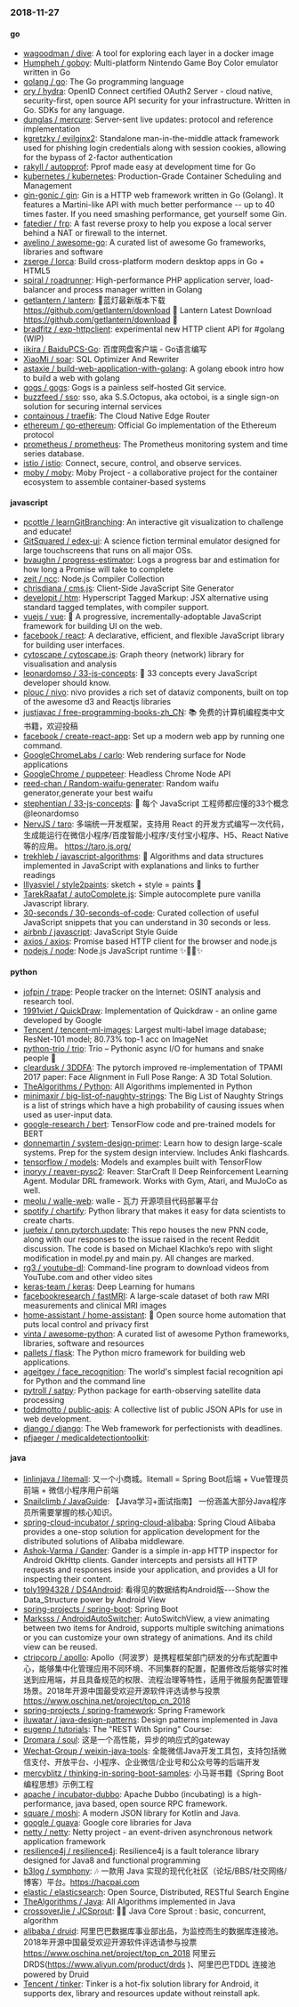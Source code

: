 ### 2018-11-27

#### go
* [wagoodman / dive](https://github.com/wagoodman/dive): A tool for exploring each layer in a docker image
* [Humpheh / goboy](https://github.com/Humpheh/goboy): Multi-platform Nintendo Game Boy Color emulator written in Go
* [golang / go](https://github.com/golang/go): The Go programming language
* [ory / hydra](https://github.com/ory/hydra): OpenID Connect certified OAuth2 Server - cloud native, security-first, open source API security for your infrastructure. Written in Go. SDKs for any language.
* [dunglas / mercure](https://github.com/dunglas/mercure): Server-sent live updates: protocol and reference implementation
* [kgretzky / evilginx2](https://github.com/kgretzky/evilginx2): Standalone man-in-the-middle attack framework used for phishing login credentials along with session cookies, allowing for the bypass of 2-factor authentication
* [rakyll / autopprof](https://github.com/rakyll/autopprof): Pprof made easy at development time for Go
* [kubernetes / kubernetes](https://github.com/kubernetes/kubernetes): Production-Grade Container Scheduling and Management
* [gin-gonic / gin](https://github.com/gin-gonic/gin): Gin is a HTTP web framework written in Go (Golang). It features a Martini-like API with much better performance -- up to 40 times faster. If you need smashing performance, get yourself some Gin.
* [fatedier / frp](https://github.com/fatedier/frp): A fast reverse proxy to help you expose a local server behind a NAT or firewall to the internet.
* [avelino / awesome-go](https://github.com/avelino/awesome-go): A curated list of awesome Go frameworks, libraries and software
* [zserge / lorca](https://github.com/zserge/lorca): Build cross-platform modern desktop apps in Go + HTML5
* [spiral / roadrunner](https://github.com/spiral/roadrunner): High-performance PHP application server, load-balancer and process manager written in Golang
* [getlantern / lantern](https://github.com/getlantern/lantern): 🔴蓝灯最新版本下载 https://github.com/getlantern/download 🔴 Lantern Latest Download https://github.com/getlantern/download 🔴
* [bradfitz / exp-httpclient](https://github.com/bradfitz/exp-httpclient): experimental new HTTP client API for #golang (WIP)
* [iikira / BaiduPCS-Go](https://github.com/iikira/BaiduPCS-Go): 百度网盘客户端 - Go语言编写
* [XiaoMi / soar](https://github.com/XiaoMi/soar): SQL Optimizer And Rewriter
* [astaxie / build-web-application-with-golang](https://github.com/astaxie/build-web-application-with-golang): A golang ebook intro how to build a web with golang
* [gogs / gogs](https://github.com/gogs/gogs): Gogs is a painless self-hosted Git service.
* [buzzfeed / sso](https://github.com/buzzfeed/sso): sso, aka S.S.Octopus, aka octoboi, is a single sign-on solution for securing internal services
* [containous / traefik](https://github.com/containous/traefik): The Cloud Native Edge Router
* [ethereum / go-ethereum](https://github.com/ethereum/go-ethereum): Official Go implementation of the Ethereum protocol
* [prometheus / prometheus](https://github.com/prometheus/prometheus): The Prometheus monitoring system and time series database.
* [istio / istio](https://github.com/istio/istio): Connect, secure, control, and observe services.
* [moby / moby](https://github.com/moby/moby): Moby Project - a collaborative project for the container ecosystem to assemble container-based systems

#### javascript
* [pcottle / learnGitBranching](https://github.com/pcottle/learnGitBranching): An interactive git visualization to challenge and educate!
* [GitSquared / edex-ui](https://github.com/GitSquared/edex-ui): A science fiction terminal emulator designed for large touchscreens that runs on all major OSs.
* [bvaughn / progress-estimator](https://github.com/bvaughn/progress-estimator): Logs a progress bar and estimation for how long a Promise will take to complete
* [zeit / ncc](https://github.com/zeit/ncc): Node.js Compiler Collection
* [chrisdiana / cms.js](https://github.com/chrisdiana/cms.js): Client-Side JavaScript Site Generator
* [developit / htm](https://github.com/developit/htm): Hyperscript Tagged Markup: JSX alternative using standard tagged templates, with compiler support.
* [vuejs / vue](https://github.com/vuejs/vue): 🖖 A progressive, incrementally-adoptable JavaScript framework for building UI on the web.
* [facebook / react](https://github.com/facebook/react): A declarative, efficient, and flexible JavaScript library for building user interfaces.
* [cytoscape / cytoscape.js](https://github.com/cytoscape/cytoscape.js): Graph theory (network) library for visualisation and analysis
* [leonardomso / 33-js-concepts](https://github.com/leonardomso/33-js-concepts): 📜 33 concepts every JavaScript developer should know.
* [plouc / nivo](https://github.com/plouc/nivo): nivo provides a rich set of dataviz components, built on top of the awesome d3 and Reactjs libraries
* [justjavac / free-programming-books-zh_CN](https://github.com/justjavac/free-programming-books-zh_CN): 📚 免费的计算机编程类中文书籍，欢迎投稿
* [facebook / create-react-app](https://github.com/facebook/create-react-app): Set up a modern web app by running one command.
* [GoogleChromeLabs / carlo](https://github.com/GoogleChromeLabs/carlo): Web rendering surface for Node applications
* [GoogleChrome / puppeteer](https://github.com/GoogleChrome/puppeteer): Headless Chrome Node API
* [reed-chan / Random-waifu-generater](https://github.com/reed-chan/Random-waifu-generater): Random waifu generator,generate your best waifu
* [stephentian / 33-js-concepts](https://github.com/stephentian/33-js-concepts): 📜 每个 JavaScript 工程师都应懂的33个概念 @leonardomso
* [NervJS / taro](https://github.com/NervJS/taro): 多端统一开发框架，支持用 React 的开发方式编写一次代码，生成能运行在微信小程序/百度智能小程序/支付宝小程序、H5、React Native 等的应用。 https://taro.js.org/
* [trekhleb / javascript-algorithms](https://github.com/trekhleb/javascript-algorithms): 📝 Algorithms and data structures implemented in JavaScript with explanations and links to further readings
* [lllyasviel / style2paints](https://github.com/lllyasviel/style2paints): sketch + style = paints 🎨
* [TarekRaafat / autoComplete.js](https://github.com/TarekRaafat/autoComplete.js): Simple autocomplete pure vanilla Javascript library.
* [30-seconds / 30-seconds-of-code](https://github.com/30-seconds/30-seconds-of-code): Curated collection of useful JavaScript snippets that you can understand in 30 seconds or less.
* [airbnb / javascript](https://github.com/airbnb/javascript): JavaScript Style Guide
* [axios / axios](https://github.com/axios/axios): Promise based HTTP client for the browser and node.js
* [nodejs / node](https://github.com/nodejs/node): Node.js JavaScript runtime ✨🐢🚀✨

#### python
* [jofpin / trape](https://github.com/jofpin/trape): People tracker on the Internet: OSINT analysis and research tool.
* [1991viet / QuickDraw](https://github.com/1991viet/QuickDraw): Implementation of Quickdraw - an online game developed by Google
* [Tencent / tencent-ml-images](https://github.com/Tencent/tencent-ml-images): Largest multi-label image database; ResNet-101 model; 80.73% top-1 acc on ImageNet
* [python-trio / trio](https://github.com/python-trio/trio): Trio – Pythonic async I/O for humans and snake people 🐍
* [cleardusk / 3DDFA](https://github.com/cleardusk/3DDFA): The pytorch improved re-implementation of TPAMI 2017 paper: Face Alignment in Full Pose Range: A 3D Total Solution.
* [TheAlgorithms / Python](https://github.com/TheAlgorithms/Python): All Algorithms implemented in Python
* [minimaxir / big-list-of-naughty-strings](https://github.com/minimaxir/big-list-of-naughty-strings): The Big List of Naughty Strings is a list of strings which have a high probability of causing issues when used as user-input data.
* [google-research / bert](https://github.com/google-research/bert): TensorFlow code and pre-trained models for BERT
* [donnemartin / system-design-primer](https://github.com/donnemartin/system-design-primer): Learn how to design large-scale systems. Prep for the system design interview. Includes Anki flashcards.
* [tensorflow / models](https://github.com/tensorflow/models): Models and examples built with TensorFlow
* [inoryy / reaver-pysc2](https://github.com/inoryy/reaver-pysc2): Reaver: StarCraft II Deep Reinforcement Learning Agent. Modular DRL framework. Works with Gym, Atari, and MuJoCo as well.
* [meolu / walle-web](https://github.com/meolu/walle-web): walle - 瓦力 开源项目代码部署平台
* [spotify / chartify](https://github.com/spotify/chartify): Python library that makes it easy for data scientists to create charts.
* [juefeix / pnn.pytorch.update](https://github.com/juefeix/pnn.pytorch.update): This repo houses the new PNN code, along with our responses to the issue raised in the recent Reddit discussion. The code is based on Michael Klachko’s repo with slight modification in model.py and main.py. All changes are marked.
* [rg3 / youtube-dl](https://github.com/rg3/youtube-dl): Command-line program to download videos from YouTube.com and other video sites
* [keras-team / keras](https://github.com/keras-team/keras): Deep Learning for humans
* [facebookresearch / fastMRI](https://github.com/facebookresearch/fastMRI): A large-scale dataset of both raw MRI measurements and clinical MRI images
* [home-assistant / home-assistant](https://github.com/home-assistant/home-assistant): 🏡 Open source home automation that puts local control and privacy first
* [vinta / awesome-python](https://github.com/vinta/awesome-python): A curated list of awesome Python frameworks, libraries, software and resources
* [pallets / flask](https://github.com/pallets/flask): The Python micro framework for building web applications.
* [ageitgey / face_recognition](https://github.com/ageitgey/face_recognition): The world's simplest facial recognition api for Python and the command line
* [pytroll / satpy](https://github.com/pytroll/satpy): Python package for earth-observing satellite data processing
* [toddmotto / public-apis](https://github.com/toddmotto/public-apis): A collective list of public JSON APIs for use in web development.
* [django / django](https://github.com/django/django): The Web framework for perfectionists with deadlines.
* [pfjaeger / medicaldetectiontoolkit](https://github.com/pfjaeger/medicaldetectiontoolkit): 

#### java
* [linlinjava / litemall](https://github.com/linlinjava/litemall): 又一个小商城。litemall = Spring Boot后端 + Vue管理员前端 + 微信小程序用户前端
* [Snailclimb / JavaGuide](https://github.com/Snailclimb/JavaGuide): 【Java学习+面试指南】 一份涵盖大部分Java程序员所需要掌握的核心知识。
* [spring-cloud-incubator / spring-cloud-alibaba](https://github.com/spring-cloud-incubator/spring-cloud-alibaba): Spring Cloud Alibaba provides a one-stop solution for application development for the distributed solutions of Alibaba middleware.
* [Ashok-Varma / Gander](https://github.com/Ashok-Varma/Gander): Gander is a simple in-app HTTP inspector for Android OkHttp clients. Gander intercepts and persists all HTTP requests and responses inside your application, and provides a UI for inspecting their content.
* [toly1994328 / DS4Android](https://github.com/toly1994328/DS4Android): 看得见的数据结构Android版---Show the Data_Structure power by Android View
* [spring-projects / spring-boot](https://github.com/spring-projects/spring-boot): Spring Boot
* [Marksss / AndroidAutoSwitcher](https://github.com/Marksss/AndroidAutoSwitcher): AutoSwitchView, a view animating between two items for Android, supports multiple switching animations or you can customize your own strategy of animations. And its child view can be reused.
* [ctripcorp / apollo](https://github.com/ctripcorp/apollo): Apollo（阿波罗）是携程框架部门研发的分布式配置中心，能够集中化管理应用不同环境、不同集群的配置，配置修改后能够实时推送到应用端，并且具备规范的权限、流程治理等特性，适用于微服务配置管理场景。2018年开源中国最受欢迎开源软件评选请参与投票 https://www.oschina.net/project/top_cn_2018
* [spring-projects / spring-framework](https://github.com/spring-projects/spring-framework): Spring Framework
* [iluwatar / java-design-patterns](https://github.com/iluwatar/java-design-patterns): Design patterns implemented in Java
* [eugenp / tutorials](https://github.com/eugenp/tutorials): The "REST With Spring" Course:
* [Dromara / soul](https://github.com/Dromara/soul): 这是一个高性能，异步的响应式的gateway
* [Wechat-Group / weixin-java-tools](https://github.com/Wechat-Group/weixin-java-tools): 全能微信Java开发工具包，支持包括微信支付、开放平台、小程序、企业微信/企业号和公众号等的后端开发
* [mercyblitz / thinking-in-spring-boot-samples](https://github.com/mercyblitz/thinking-in-spring-boot-samples): 小马哥书籍《Spring Boot 编程思想》示例工程
* [apache / incubator-dubbo](https://github.com/apache/incubator-dubbo): Apache Dubbo (incubating) is a high-performance, java based, open source RPC framework.
* [square / moshi](https://github.com/square/moshi): A modern JSON library for Kotlin and Java.
* [google / guava](https://github.com/google/guava): Google core libraries for Java
* [netty / netty](https://github.com/netty/netty): Netty project - an event-driven asynchronous network application framework
* [resilience4j / resilience4j](https://github.com/resilience4j/resilience4j): Resilience4j is a fault tolerance library designed for Java8 and functional programming
* [b3log / symphony](https://github.com/b3log/symphony): 🎶 一款用 Java 实现的现代化社区（论坛/BBS/社交网络/博客）平台。https://hacpai.com
* [elastic / elasticsearch](https://github.com/elastic/elasticsearch): Open Source, Distributed, RESTful Search Engine
* [TheAlgorithms / Java](https://github.com/TheAlgorithms/Java): All Algorithms implemented in Java
* [crossoverJie / JCSprout](https://github.com/crossoverJie/JCSprout): 👨‍🎓 Java Core Sprout : basic, concurrent, algorithm
* [alibaba / druid](https://github.com/alibaba/druid): 阿里巴巴数据库事业部出品，为监控而生的数据库连接池。2018年开源中国最受欢迎开源软件评选请参与投票 https://www.oschina.net/project/top_cn_2018 阿里云DRDS(https://www.aliyun.com/product/drds )、阿里巴巴TDDL 连接池powered by Druid
* [Tencent / tinker](https://github.com/Tencent/tinker): Tinker is a hot-fix solution library for Android, it supports dex, library and resources update without reinstall apk.
